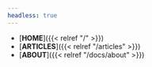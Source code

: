 ```yaml
---
headless: true
---
```


- [**HOME**]({{< relref "/" >}})
- [**ARTICLES**]({{< relref "/articles" >}})
- [**ABOUT**]({{< relref "/docs/about" >}})